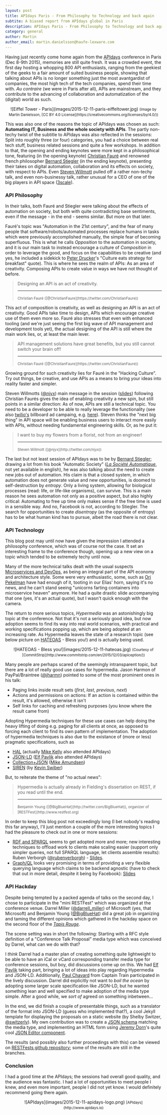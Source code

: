 ```yaml
---
layout: post
title: APIdays Paris - From Philosophy to Technology and back again
subtite: A biased report from APIdays global in Paris
description: APIdays Paris - From Philosophy to Technology and back again
category: general
author: Martin
author_email: martin.danielsson@haufe-lexware.com 
---
```


Having just recently come home again from the [APIdays](http://www.apidays.io) conference in Paris (Dec 8-9th 2015), memories are still quite fresh. It was a crowded event, the first day hosting a whopping 800 API enthusiasts, ranging from the geekiest of the geeks to a fair amount of suited business people, showing that talking about APIs is no longer something just the most avantgardist of companies, the most high tech of the tech companies, spend their time with. *Au contraire* (we were in Paris after all), APIs are mainstream, and they contribute to the advancing of collaboration and automatization of the (digital) world as such.

<center>
![Eiffel Tower - Paris](images/2015-12-11-paris-eiffeltower.jpg)
<small>(Image by Martin Danielsson, [CC BY 4.0 License](https://creativecommons.org/licenses/by/4.0/))</small>
</center>

This was also one of the reasons the topic of APIdays was chosen as such: **Automating IT, Business and the whole society with APIs**. The partly non-techy twist of the subtitle to APIdays was also reflected in the sessions: Split into roughly three (or four) categories, you had a choice between real tech stuff, business related sessions and quite a few workshops. In addition to that, the opening and ending keynotes were more kept in a philosophical tone, featuring (in the opening keynote) [Christian Fauré](http://www.christian-faure.net/) and renowned french philosopher [Bernard Stiegler](https://en.wikipedia.org/wiki/Bernard_Stiegler) (in the ending keynote), presenting their takes on digital automation, collaboration and its effects on society, with respect to APIs. Even [Steven Willmott](http://twitter.com/njyx) pulled off a rather non-techy talk, and even non-businessy talk, rather unusual for a CEO of one of the big players in API space ([3scale](http://www.3scale.net)).

### API Philosophy

In their talks, both Fauré and Stiegler were talking about the effects of automation on society, but both with quite contradicting base sentiments, even if the message - in the end - seems similar. But more on that later.

Fauré's topic was "Automation in the 21st century", and the fear of many people that software/robots/automated processes replace humans in tasks which were previously accomplished manually, the simple fear of becoming superfluous. This is what he calls *Opposition* to the automation in society, and it is our main task to instead encourage a culture of *Composition* in order to leverage the good, and focus on the capabilities to be creative (and yes, he included a sidekick to [Peter Drucker](https://en.wikipedia.org/wiki/Peter_Drucker)'s "Culture eats strategy for breakfast" quote). This is where he sees the realm of APIs: As an area of creativity. Composing APIs to create value in ways we have not thought of before.

> Designing an API is an act of creativity.
> <hr> 
> <small>Christian Fauré ([@ChristianFaure](https://twitter.com/ChristianFaure))</small>

This act of composition is creativity, as well as designing an API is an act of creativity. Good APIs take time to design, APIs which encourage creative use of them even more so. Fauré also stresses that even with enhanced tooling (and we're just seeing the first big wave of API management and development tools yet), the actual designing of the API is still where the main work lies, or, at least the main lever.

> API management solutions have great benefits, but you still cannot switch your brain off!
> <hr>
> <small>Christian Fauré ([@ChristianFaure](https://twitter.com/ChristianFaure))</small>

Growing ground for such creativity lies for Fauré in the "Hacking Culture". Try out things, be creative, and use APIs as a means to bring your ideas into reality faster and simpler.

Steven Willmotts ([@njyx](http://twitter.com/njyx)) main message in the session ([slides](http://www.slideshare.net/3scale/apis-and-the-creation-of-wealth-in-the-digital-economy-apidays-paris-2015-keynote)) following Christian Faurés gives the idea of enabling creativity a new spin, but still points in a similar direction: As of now, APIs are still a technical topic. You need to be a developer to be able to really leverage the functionality (see also [twilio's](http://www.twilio.com) billboard ad campaing, e.g. [here](https://twitter.com/ctava1/status/608451693110550529)). Steven thinks the "next big thing" in API space will be enabling business users to interact more easily with APIs, without needing fundamental engineering skills. Or, as he put it:

> I want to buy my flowers from a florist, not from an engineer!
> <hr>
> <small>Steven Willmott ([@njyx](http://twitter.com/njyx))</small>

The last but not least session of APIdays was to be by [Bernard Stiegler](https://en.wikipedia.org/wiki/Bernard_Stiegler); drawing a lot from his book "Automatic Society" ([*La Société Automatique*](http://www.amazon.fr/La-Soci%C3%A9t%C3%A9-automatique-Lavenir-travail/dp/2213685657), not yet available in english), he was also talking about the need to create new jobs out of automation. His claim is that a closed system, in which automation does not generate value and new opportunities, is doomed to self-destruction by *entropy*. Only a living system, allowing for biological processes (read: life, or life-like organisms), can survive. This is a main reason he sees automation not only as a positive aspect, but also highly critical: Automating to free up time only makes sense if the free time is used in a sensible way. And no, Facebook is not, according to Stiegler. The search for opportunities to create *disentropy* (as the opposite of entropy) has to be what human kind has to pursue, albeit the road there is not clear.

### API Technology

This blog post may until now have given the impression I attended a philosophy conference, which was of course not the case. It set an interesting frame to the conference though, opening up a new view on a topic which tended to be extremely techy until now.

Many of the more technical talks dealt with the usual suspects [Microservices and DevOps](https://haufe-lexware.github.io/microservices-devopscon/), as being an integral part of the API economy and architecture style. Some were very enthusiastic, some, such as [Ori Pekelman](http://platform.sh) have had enough of it, tooting in our Elias' horn, saying it's no news, and he can't stand seeing "unicorns farting containers into microservice heaven" anymore. He had a quite drastic slide accompanying that one (yes, it's an actual quote), but I wasn't quick enough with the camera.

The return to more serious topics, *Hypermedia* was an astonishingly big topic at the conference. Not that it's not a seriously good idea, but now adoption seems to find its way into real world scenarios, with practical and working specifications popping up, which are being adopted at an increasing rate. As Hypermedia leaves the state of a research topic (see below picture on [HATEOAS](https://en.wikipedia.org/wiki/HATEOAS) - Bless you!) and is actually being used.

<center>
![HATEOAS - Bless you!](images/2015-12-11-hateoas.jpg)
<small>(Courtesy of [CommitStrip](http://www.commitstrip.com/en/2015/12/03/apiception/))</small>
</center>

Many people are perhaps scared of the seemingly intransparent topic, but there are a lot of really good use cases for hypermedia. Jason Harmon of PayPal/Braintree ([@jharmn](http://twitter.com/jharmn)) pointed to some of the most prominent ones in his talk:

* Paging links inside result sets (*first*, *last*, *previous*, *next*)
* Actions and permissions on actions: If an action is contained within the result, it's allowed, otherwise it isn't
* Self links for caching and refreshing purposes (you know where the result came from)

Adopting Hypermedia techniques for these use cases can help doing the heavy lifting of doing e.g. paging for all clients at once, as opposed to forcing each client to find its own pattern of implementation. The adoption of hypermedia techniques is also due to the existance of (more or less) pragmatic specifications, such as

* [HAL](http://stateless.co/hal_specification.html) (actually [Mike Kelly](http://stateless.co) also attended APIdays)
* [JSON-LD](http://json-ld.org) ([Elf Pavlik](https://twitter.com/elfpavlik) also attended APIdays)
* [Collection+JSON](http://amundsen.com/media-types/collection) ([Mike Amundsen](http://amundsen.com))
* [SIREN](https://github.com/kevinswiber/siren) (by [Kevin Swiber](https://github.com/kevinswiber))

But, to reiterate the theme of "no actual news":

> Hypermedia is actually already in Fielding's dissertation on REST, if you read until the end.
> <hr>
> <small>Benjamin Young ([@BigBlueHat](http://twitter.com/BigBlueHat)), organizer of [RESTFest](http://www.restfest.org)</small>

In order to keep this blog post not exceedingly long (I bet nobody's reading this far anyway), I'll just mention a couple of the more interesting topics I had the pleasure to check out in one or more sessions:

* [RDF and SPARQL](http://www.w3.org/TR/rdf-sparql-query/) seems to get adopted more and more; new interesting techniques to offload work to clients make scaling easier (support only simpler queries, not full SPARQL language, let clients assemble results): Ruben Verborgh ([@rubenverborgh](https://twitter.com/rubenverborgh)) - [Slides](http://www.slideshare.net/RubenVerborgh/hypermedia-apis-that-make-sense).
* [Graph/QL](https://facebook.github.io/graphql/) looks very promising in terms of providing a very flexible querying language which claims to be backend agnostic (have to check that out in more detail, despite it being by Facebook): [Slides](http://www.slideshare.net/yann_s/introduction-to-graphql-at-api-days)

### API Hackday

Despite being tempted by a packed agenda of talks on the second day, I chose to participate in the "mini RESTFest" which was organized at the conference venue. Darrel Miller ([@darrell_miller](http://twitter.com/darrel_miller)) of Microsoft (yes, that Microsoft) and Benjamin Young ([@BigBlueHat](http://twitter.com/BugBlueHat)) did a great job in organizing and taming the different opinions which gathered in the hackday space on the second floor of the [*Tapis Rouge*](http://www.tapisrouge.fr/).

The scene setting was in short the following: Starting with a RFC style definition of a "Conference Talk Proposal" media type which was conceived by Darrel, what can we do with that?

I *think* Darrel had a master plan of creating something quite lightweight to be able to have an iCal or vCard corresponding transfer media type for conference sessions, but boy, did discussions come up on this. We had [Elf Pavlik](https://twitter.com/elfpavlik) taking part, bringing a lot of ideas into play regarding Hypermedia and JSON-LD. Additionally, [Paul Chavard](https://github.com/tchak) from Captain Train participated in the lively discussion. Darrel did explicitly not want to *boil the ocean* by adopting some larger scale specification like JSON-LD, but he wanted something lean and well specified to make adoption of the media type simple. After a good while, we *sort of* agreed on something inbetween...

In the end, we did finish a couple of presentable things, such as a translator of the format into JSON-LD (guess who implemented that?), a cool Jekyll template for displaying the proposals on a static website (by Shelby Switzer, [@switzerly](https://twitter.com/switzerly)). My own contribution was to create a [JSON schema](http://json-schema.org/) matching the media type, and implementing an HTML form using [Jeremy Dorn](https://github.com/jdorn)'s quite cool [JSON Editor component](https://github.com/jdorn/json-editor).

The results (and possibly also further proceedings with this) can be viewed on [RESTFests github repository](https://github.com/RESTFest/2015-apidays-conference-talk-api); some of the results are still in the branches.

### Conclusion

I had a good time at the APIdays; the sessions had overall good quality, and the audience was fantastic. I had a lot of opportunities to meet people I knew, and even more important, people I did not yet know. I would definitely recommend going there again.

<center>
![APIdays](images/2015-12-11-apidays-logo.png)
<small>[APIdays](http://www.apidays.io)</small>
</center>

